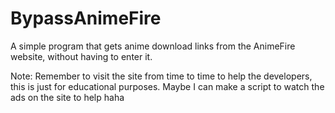 # BypassAnimeFire
 A simple program that gets anime download links from the AnimeFire website, without having to enter it.

 Note: Remember to visit the site from time to time to help the developers, this is just for educational purposes. Maybe I can make a script to watch the ads on the site to help haha
